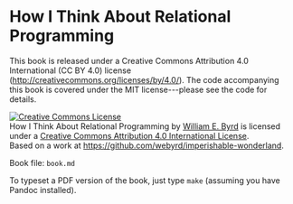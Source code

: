 # How I Think About Relational Programming

This book is released under a Creative Commons Attribution 4.0 International (CC BY 4.0) license (http://creativecommons.org/licenses/by/4.0/).  The code accompanying this book is covered under the MIT license---please see the code for details.

<a rel="license" href="http://creativecommons.org/licenses/by/4.0/"><img alt="Creative Commons License" style="border-width:0" src="https://i.creativecommons.org/l/by/4.0/88x31.png" /></a><br /><span xmlns:dct="http://purl.org/dc/terms/" href="http://purl.org/dc/dcmitype/Text" property="dct:title" rel="dct:type">How I Think About Relational Programming</span> by <a xmlns:cc="http://creativecommons.org/ns#" href="https://github.com/webyrd/imperishable-wonderland" property="cc:attributionName" rel="cc:attributionURL">William E. Byrd</a> is licensed under a <a rel="license" href="http://creativecommons.org/licenses/by/4.0/">Creative Commons Attribution 4.0 International License</a>.<br />Based on a work at <a xmlns:dct="http://purl.org/dc/terms/" href="https://github.com/webyrd/imperishable-wonderland" rel="dct:source">https://github.com/webyrd/imperishable-wonderland</a>.

Book file: `book.md`

To typeset a PDF version of the book, just type `make` (assuming you have Pandoc installed).
